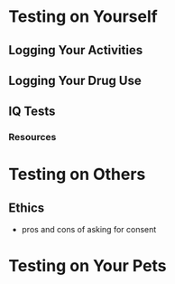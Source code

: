 # Testing on Yourself
## Logging Your Activities

## Logging Your Drug Use

## IQ Tests

### Resources

# Testing on Others
## Ethics
- pros and cons of asking for consent

# Testing on Your Pets